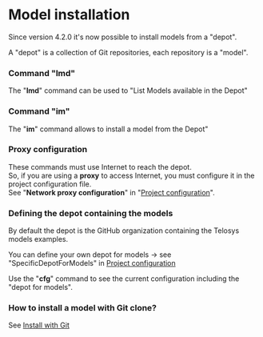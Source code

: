 # Model installation

Since version 4.2.0 it's now possible to install models from a "depot".

A "depot" is a collection of Git repositories, each repository is a "model".

### Command "lmd"

The "**lmd**" command can be used to "List Models available in the Depot"



### Command "im"&#x20;

The "**im**" command allows to install a model from the Depot"



### Proxy configuration

These commands must use Internet to reach the depot. \
So, if you are using a **proxy** to access Internet, you must configure it in the project configuration file. \
See "**Network proxy configuration**" in "[Project configuration](../configuration-and-variables.md)".



### Defining the depot containing the models

By default the depot is the GitHub organization containing the Telosys models examples.

You can define your own depot for models -> see "SpecificDepotForModels" in [Project configuration](../configuration-and-variables.md)

Use the "**cfg**" command to see the current configuration including the "depot for models".



### How to install a model with Git clone?

See  [Install with Git](../install-with-git.md) &#x20;
